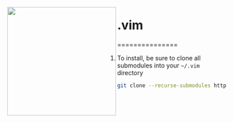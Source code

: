 <img src="https://media.giphy.com/media/xT9IgzUuC5Ss6ZnTEs/giphy-downsized-large.gif" width="250" align="left"></img>
<h1>.vim</h1>
===============

1. To install, be sure to clone all submodules into your `~/.vim` directory

```bash
git clone --recurse-submodules https://github.com/dzoladz/.vim.git
```
